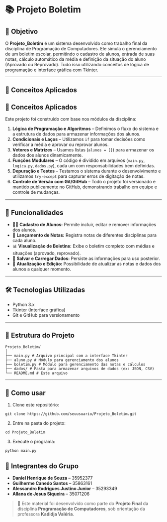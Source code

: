 # 📚 Projeto Boletim

## 🎯 Objetivo

O **Projeto_Boletim** é um sistema desenvolvido como trabalho final da disciplina de Programação de Computadores. Ele simula o gerenciamento de um boletim escolar, permitindo o cadastro de alunos, entrada de suas notas, cálculo automático da média e definição da situação do aluno (Aprovado ou Reprovado). Tudo isso utilizando conceitos de lógica de programação e interface gráfica com Tkinter.

---
## 🧠 Conceitos Aplicados 
 
## 🧠 Conceitos Aplicados
Este projeto foi construído com base nos módulos da disciplina:

1. **Lógica de Programação e Algoritmos** – Definimos o fluxo do sistema e a estrutura de dados para armazenar informações dos alunos.
2. **Condicionais e Laços** – Utilizamos `if` para tomar decisões como verificar a média e aprovar ou reprovar alunos.
3. **Vetores e Matrizes** – Usamos listas (`alunos = []`) para armazenar os dados dos alunos dinamicamente.
4. **Funções Modulares** – O código é dividido em arquivos (`main.py`, `logica.py`, `dados.py`), cada um com responsabilidades bem definidas.
5. **Depuração e Testes** – Testamos o sistema durante o desenvolvimento e utilizamos `try-except` para capturar erros de digitação de notas.
6. **Controle de Versão com Git/GitHub** – Todo o projeto foi versionado e mantido publicamente no GitHub, demonstrando trabalho em equipe e controle de mudanças.
---
## 🚀 Funcionalidades

- 🧑‍🎓 **Cadastro de Alunos:** Permite incluir, editar e remover informações dos alunos.
- 📝 **Lançamento de Notas:** Registra notas de diferentes disciplinas para cada aluno.
- 📊 **Visualização de Boletins:** Exibe o boletim completo com médias e situações (aprovado, reprovado).
- 💾 **Salvar e Carregar Dados:** Persiste as informações para uso posterior.
- 🔄 **Atualização e Edição:** Possibilidade de atualizar as notas e dados dos alunos a qualquer momento.

---

## 🛠 Tecnologias Utilizadas

- Python 3.x
- Tkinter (Interface gráfica)
- Git e GitHub para versionamento

---

## 📂 Estrutura do Projeto
```
Projeto_Boletim/
│
├── main.py # Arquivo principal com a interface Tkinter
├── aluno.py # Módulo para gerenciamento dos alunos
├── boletim.py # Módulo para gerenciamento das notas e cálculos
├── dados/ # Pasta para armazenar arquivos de dados (ex: JSON, CSV)
└── README.md # Este arquivo 
```

---

## 📝 Como usar

1. Clone este repositório:

```
git clone https://github.com/seuusuario/Projeto_Boletim.git

```
2. Entre na pasta do projeto: 

```
cd Projeto_Boletim

```
3. Execute o programa: 
``` 
python main.py

```


## 👥 Integrantes do Grupo

- **Daniel Henrique de Souza** – 35952377  
- **Guilherme Canedo Santos** – 35863161  
- **Alessandro Rodrigues Justino Junior** – 35293349  
- **Allana de Jesus Siqueira** – 35071206  



> 📘 Este material foi desenvolvido como parte do **Projeto Final** da disciplina **Programação de Computadores**, sob orientação da professora **Kadidja Valéria**.